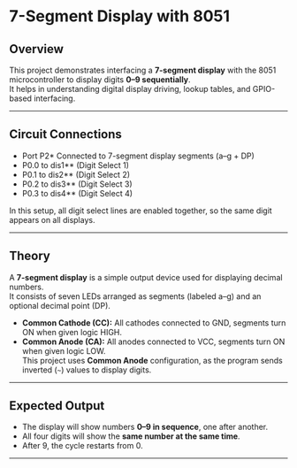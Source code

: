 # **7-Segment Display with 8051**

## Overview
This project demonstrates interfacing a **7-segment display** with the 8051 microcontroller to display digits **0–9 sequentially**.  
It helps in understanding digital display driving, lookup tables, and GPIO-based interfacing.

---

## Circuit Connections
* Port P2* Connected to 7-segment display segments (a–g + DP)  
* P0.0 to dis1** (Digit Select 1)  
* P0.1 to dis2** (Digit Select 2)  
* P0.2 to dis3** (Digit Select 3)  
* P0.3 to dis4** (Digit Select 4)  

In this setup, all digit select lines are enabled together, so the same digit appears on all displays.  

---

## Theory  
A **7-segment display** is a simple output device used for displaying decimal numbers.  
It consists of seven LEDs arranged as segments (labeled a–g) and an optional decimal point (DP).  

- **Common Cathode (CC):** All cathodes connected to GND, segments turn ON when given logic HIGH.  
- **Common Anode (CA):** All anodes connected to VCC, segments turn ON when given logic LOW.  
This project uses **Common Anode** configuration, as the program sends inverted (`~`) values to display digits.

---

## Expected Output
- The display will show numbers **0–9 in sequence**, one after another.  
- All four digits will show the **same number at the same time**.  
- After 9, the cycle restarts from 0.  
---
